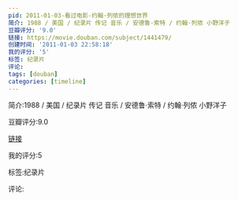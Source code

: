 ```yaml
---
pid: 2011-01-03-看过电影-约翰·列侬的理想世界
简介: 1988 / 美国 / 纪录片 传记 音乐 / 安德鲁·索特 / 约翰·列侬 小野洋子
豆瓣评分: '9.0'
链接: https://movie.douban.com/subject/1441479/
创建时间: '2011-01-03 22:58:18'
我的评分: '5'
标签: 纪录片
评论:
tags: [douban]
categories: [timeline]
---
```

简介:1988 / 美国 / 纪录片 传记 音乐 / 安德鲁·索特 / 约翰·列侬 小野洋子

豆瓣评分:9.0

[链接](https://movie.douban.com/subject/1441479/)

我的评分:5

标签:纪录片

评论:

